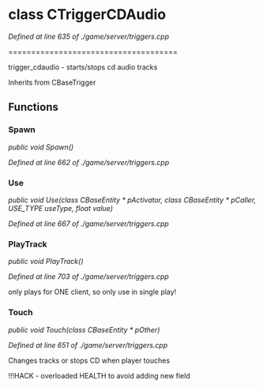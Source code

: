 # class CTriggerCDAudio

*Defined at line 635 of ./game/server/triggers.cpp*

=====================================

 trigger_cdaudio - starts/stops cd audio tracks



Inherits from CBaseTrigger



## Functions

### Spawn

*public void Spawn()*

*Defined at line 662 of ./game/server/triggers.cpp*

### Use

*public void Use(class CBaseEntity * pActivator, class CBaseEntity * pCaller, USE_TYPE useType, float value)*

*Defined at line 667 of ./game/server/triggers.cpp*

### PlayTrack

*public void PlayTrack()*

*Defined at line 703 of ./game/server/triggers.cpp*

 only plays for ONE client, so only use in single play!

### Touch

*public void Touch(class CBaseEntity * pOther)*

*Defined at line 651 of ./game/server/triggers.cpp*

 Changes tracks or stops CD when player touches

 !!!HACK - overloaded HEALTH to avoid adding new field



